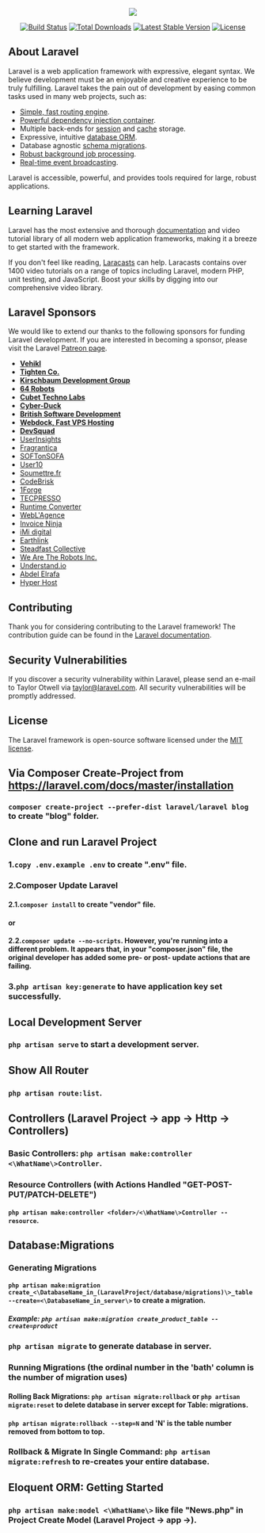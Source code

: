 <p align="center"><img src="https://laravel.com/assets/img/components/logo-laravel.svg"></p>

<p align="center">
<a href="https://travis-ci.org/laravel/framework"><img src="https://travis-ci.org/laravel/framework.svg" alt="Build Status"></a>
<a href="https://packagist.org/packages/laravel/framework"><img src="https://poser.pugx.org/laravel/framework/d/total.svg" alt="Total Downloads"></a>
<a href="https://packagist.org/packages/laravel/framework"><img src="https://poser.pugx.org/laravel/framework/v/stable.svg" alt="Latest Stable Version"></a>
<a href="https://packagist.org/packages/laravel/framework"><img src="https://poser.pugx.org/laravel/framework/license.svg" alt="License"></a>
</p>

## About Laravel

Laravel is a web application framework with expressive, elegant syntax. We believe development must be an enjoyable and creative experience to be truly fulfilling. Laravel takes the pain out of development by easing common tasks used in many web projects, such as:

- [Simple, fast routing engine](https://laravel.com/docs/routing).
- [Powerful dependency injection container](https://laravel.com/docs/container).
- Multiple back-ends for [session](https://laravel.com/docs/session) and [cache](https://laravel.com/docs/cache) storage.
- Expressive, intuitive [database ORM](https://laravel.com/docs/eloquent).
- Database agnostic [schema migrations](https://laravel.com/docs/migrations).
- [Robust background job processing](https://laravel.com/docs/queues).
- [Real-time event broadcasting](https://laravel.com/docs/broadcasting).

Laravel is accessible, powerful, and provides tools required for large, robust applications.

## Learning Laravel

Laravel has the most extensive and thorough [documentation](https://laravel.com/docs) and video tutorial library of all modern web application frameworks, making it a breeze to get started with the framework.

If you don't feel like reading, [Laracasts](https://laracasts.com) can help. Laracasts contains over 1400 video tutorials on a range of topics including Laravel, modern PHP, unit testing, and JavaScript. Boost your skills by digging into our comprehensive video library.

## Laravel Sponsors

We would like to extend our thanks to the following sponsors for funding Laravel development. If you are interested in becoming a sponsor, please visit the Laravel [Patreon page](https://patreon.com/taylorotwell).

- **[Vehikl](https://vehikl.com/)**
- **[Tighten Co.](https://tighten.co)**
- **[Kirschbaum Development Group](https://kirschbaumdevelopment.com)**
- **[64 Robots](https://64robots.com)**
- **[Cubet Techno Labs](https://cubettech.com)**
- **[Cyber-Duck](https://cyber-duck.co.uk)**
- **[British Software Development](https://www.britishsoftware.co)**
- **[Webdock, Fast VPS Hosting](https://www.webdock.io/en)**
- **[DevSquad](https://devsquad.com)**
- [UserInsights](https://userinsights.com)
- [Fragrantica](https://www.fragrantica.com)
- [SOFTonSOFA](https://softonsofa.com/)
- [User10](https://user10.com)
- [Soumettre.fr](https://soumettre.fr/)
- [CodeBrisk](https://codebrisk.com)
- [1Forge](https://1forge.com)
- [TECPRESSO](https://tecpresso.co.jp/)
- [Runtime Converter](http://runtimeconverter.com/)
- [WebL'Agence](https://weblagence.com/)
- [Invoice Ninja](https://www.invoiceninja.com)
- [iMi digital](https://www.imi-digital.de/)
- [Earthlink](https://www.earthlink.ro/)
- [Steadfast Collective](https://steadfastcollective.com/)
- [We Are The Robots Inc.](https://watr.mx/)
- [Understand.io](https://www.understand.io/)
- [Abdel Elrafa](https://abdelelrafa.com)
- [Hyper Host](https://hyper.host)

## Contributing

Thank you for considering contributing to the Laravel framework! The contribution guide can be found in the [Laravel documentation](https://laravel.com/docs/contributions).

## Security Vulnerabilities

If you discover a security vulnerability within Laravel, please send an e-mail to Taylor Otwell via [taylor@laravel.com](mailto:taylor@laravel.com). All security vulnerabilities will be promptly addressed.

## License

The Laravel framework is open-source software licensed under the [MIT license](https://opensource.org/licenses/MIT).

## Via Composer Create-Project from https://laravel.com/docs/master/installation

### `composer create-project --prefer-dist laravel/laravel blog` to create "blog" folder.

## Clone and run Laravel Project

### 1.`copy .env.example .env` to create ".env" file.

### 2.Composer Update Laravel

#### 2.1.`composer install` to create "vendor" file.

#### or

#### 2.2.`composer update --no-scripts`. However, you're running into a different problem. It appears that, in your "composer.json" file, the original developer has added some pre- or post- update actions that are failing.

### 3.`php artisan key:generate` to have application key set successfully.

## Local Development Server

### `php artisan serve` to start a development server.

## Show All Router

### `php artisan route:list`.

## Controllers (Laravel Project → app → Http → Controllers)

### Basic Controllers: `php artisan make:controller <\WhatName\>Controller`.

### Resource Controllers (with Actions Handled "GET-POST-PUT/PATCH-DELETE")

#### `php artisan make:controller <folder>/<\WhatName\>Controller --resource`.

## Database:Migrations

### Generating Migrations

#### `php artisan make:migration create_<\DatabaseName_in_(LaravelProject/database/migrations)\>_table --create=<\DatabaseName_in_server\>` to create a migration.

##### Example: `php artisan make:migration create_product_table --create=product`

### `php artisan migrate` to generate database in server.

### Running Migrations (the ordinal number in the 'bath' column is the number of migration uses)

#### Rolling Back Migrations: `php artisan migrate:rollback` or `php artisan migrate:reset` to delete database in server except for Table: migrations.

#### `php artisan migrate:rollback --step=N` and 'N' is the table number removed from bottom to top.

### Rollback & Migrate In Single Command: `php artisan migrate:refresh` to re-creates your entire database.

## Eloquent ORM: Getting Started

### `php artisan make:model <\WhatName\>` like file "News.php" in Project Create Model (Laravel Project → app →).
